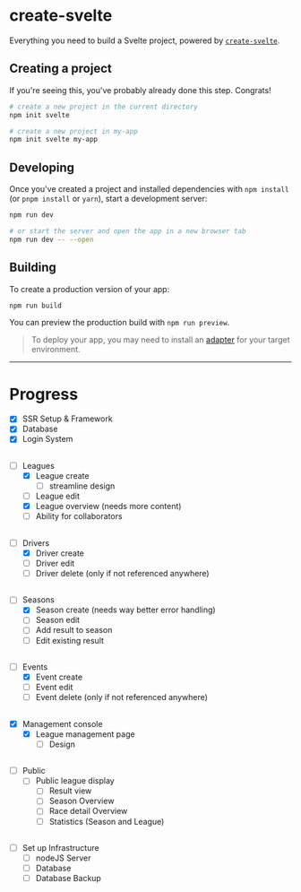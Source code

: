 # create-svelte

Everything you need to build a Svelte project, powered by [`create-svelte`](https://github.com/sveltejs/kit/tree/master/packages/create-svelte).

## Creating a project

If you're seeing this, you've probably already done this step. Congrats!

```bash
# create a new project in the current directory
npm init svelte

# create a new project in my-app
npm init svelte my-app
```

## Developing

Once you've created a project and installed dependencies with `npm install` (or `pnpm install` or `yarn`), start a development server:

```bash
npm run dev

# or start the server and open the app in a new browser tab
npm run dev -- --open
```

## Building

To create a production version of your app:

```bash
npm run build
```

You can preview the production build with `npm run preview`.

> To deploy your app, you may need to install an [adapter](https://kit.svelte.dev/docs/adapters) for your target environment.

-----------------------
# Progress
- [x] SSR Setup & Framework
- [x] Database
- [x] Login System
##
- [ ] Leagues
  - [x] League create
    - [ ] streamline design
  - [ ] League edit
  - [x] League overview (needs more content)
  - [ ] Ability for collaborators
##
- [ ] Drivers
  - [x] Driver create
  - [ ] Driver edit
  - [ ] Driver delete (only if not referenced anywhere)
##
- [ ] Seasons
  - [x] Season create (needs way better error handling)
  - [ ] Season edit
  - [ ] Add result to season
  - [ ] Edit existing result
##
- [ ] Events
  - [x] Event create
  - [ ] Event edit
  - [ ] Event delete (only if not referenced anywhere)
##
- [x] Management console
  - [x] League management page
    - [ ] Design
##
- [ ] Public
  - [ ] Public league display
    - [ ] Result view
    - [ ] Season Overview
    - [ ] Race detail Overview
    - [ ] Statistics (Season and League)
##
- [ ] Set up Infrastructure
  - [ ] nodeJS Server
  - [ ] Database
  - [ ] Database Backup
